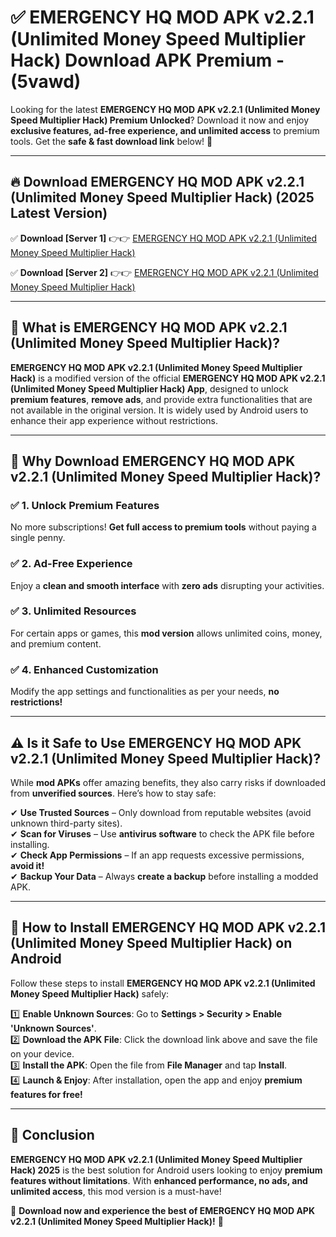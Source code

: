 
# ✅ EMERGENCY HQ MOD APK v2.2.1 (Unlimited Money Speed Multiplier Hack) Download APK Premium -  (5vawd) 

Looking for the latest **EMERGENCY HQ MOD APK v2.2.1 (Unlimited Money Speed Multiplier Hack) Premium Unlocked**? Download it now and enjoy **exclusive features, ad-free experience, and unlimited access** to premium tools. Get the **safe & fast download link** below! 🚀

---

## 🔥 Download EMERGENCY HQ MOD APK v2.2.1 (Unlimited Money Speed Multiplier Hack) (2025 Latest Version)

✅ **Download [Server 1]** 👉👉 [EMERGENCY HQ MOD APK v2.2.1 (Unlimited Money Speed Multiplier Hack) ](https://apkcomod.com?title=EMERGENCY_HQ_MOD_APK_v2.2.1_(Unlimited_Money_Speed_Multiplier_Hack))  

✅ **Download [Server 2]** 👉👉 [EMERGENCY HQ MOD APK v2.2.1 (Unlimited Money Speed Multiplier Hack) ](https://apkcomod.com?title=EMERGENCY_HQ_MOD_APK_v2.2.1_(Unlimited_Money_Speed_Multiplier_Hack))  


---

## 📌 What is EMERGENCY HQ MOD APK v2.2.1 (Unlimited Money Speed Multiplier Hack)?

**EMERGENCY HQ MOD APK v2.2.1 (Unlimited Money Speed Multiplier Hack)** is a modified version of the official **EMERGENCY HQ MOD APK v2.2.1 (Unlimited Money Speed Multiplier Hack) App**, designed to unlock **premium features**, **remove ads**, and provide extra functionalities that are not available in the original version. It is widely used by Android users to enhance their app experience without restrictions.

---

## 🌟 Why Download EMERGENCY HQ MOD APK v2.2.1 (Unlimited Money Speed Multiplier Hack)?

### ✅ 1. Unlock Premium Features
No more subscriptions! **Get full access to premium tools** without paying a single penny.

### ✅ 2. Ad-Free Experience
Enjoy a **clean and smooth interface** with **zero ads** disrupting your activities.

### ✅ 3. Unlimited Resources
For certain apps or games, this **mod version** allows unlimited coins, money, and premium content.

### ✅ 4. Enhanced Customization
Modify the app settings and functionalities as per your needs, **no restrictions!**

---

## ⚠️ Is it Safe to Use EMERGENCY HQ MOD APK v2.2.1 (Unlimited Money Speed Multiplier Hack)?

While **mod APKs** offer amazing benefits, they also carry risks if downloaded from **unverified sources**. Here’s how to stay safe:

✔ **Use Trusted Sources** – Only download from reputable websites (avoid unknown third-party sites).  
✔ **Scan for Viruses** – Use **antivirus software** to check the APK file before installing.  
✔ **Check App Permissions** – If an app requests excessive permissions, **avoid it!**  
✔ **Backup Your Data** – Always **create a backup** before installing a modded APK.

---

## 📲 How to Install EMERGENCY HQ MOD APK v2.2.1 (Unlimited Money Speed Multiplier Hack) on Android

Follow these steps to install **EMERGENCY HQ MOD APK v2.2.1 (Unlimited Money Speed Multiplier Hack)** safely:

1️⃣ **Enable Unknown Sources**: Go to **Settings > Security > Enable 'Unknown Sources'**.  
2️⃣ **Download the APK File**: Click the download link above and save the file on your device.  
3️⃣ **Install the APK**: Open the file from **File Manager** and tap **Install**.  
4️⃣ **Launch & Enjoy**: After installation, open the app and enjoy **premium features for free!**

---

## 🚀 Conclusion

**EMERGENCY HQ MOD APK v2.2.1 (Unlimited Money Speed Multiplier Hack) 2025** is the best solution for Android users looking to enjoy **premium features without limitations**. With **enhanced performance, no ads, and unlimited access**, this mod version is a must-have!

🔻 **Download now and experience the best of EMERGENCY HQ MOD APK v2.2.1 (Unlimited Money Speed Multiplier Hack)!** 🔻

